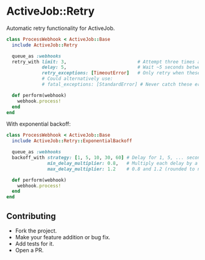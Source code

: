 ActiveJob::Retry
================

Automatic retry functionality for ActiveJob.

```ruby
class ProcessWebhook < ActiveJob::Base
  include ActiveJob::Retry

  queue_as :webhooks
  retry_with limit: 3,                          # Attempt three times and then raise (default: 1)
             delay: 5,                          # Wait ~5 seconds between attempts (default: 0)
             retry_exceptions: [TimeoutError]   # Only retry when these errors are raised (default: all)
             # Could alternatively use:
             # fatal_exceptions: [StandardError] # Never catch these errors (default: none)

  def perform(webhook)
    webhook.process!
  end
end
```

With exponential backoff:

```ruby
class ProcessWebhook < ActiveJob::Base
  include ActiveJob::Retry::ExponentialBackoff

  queue_as :webhooks
  backoff_with strategy: [1, 5, 10, 30, 60] # Delay for 1, 5, ... seconds between subsequent retries
               min_delay_multiplier: 0.8,   # Multiply each delay by a random number between
               max_delay_multiplier: 1.2    # 0.8 and 1.2 (rounded to nearest second)

  def perform(webhook)
    webhook.process!
  end
end
```

Contributing
------------

  * Fork the project.
  * Make your feature addition or bug fix.
  * Add tests for it.
  * Open a PR.
